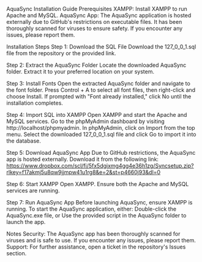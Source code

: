 AquaSync Installation Guide
Prerequisites
XAMPP: Install XAMPP to run Apache and MySQL.
AquaSync App: The AquaSync application is hosted externally due to GitHub's restrictions on executable files. It has been thoroughly scanned for viruses to ensure safety. If you encounter any issues, please report them.

Installation Steps
Step 1: Download the SQL File
Download the 127_0_0_1.sql file from the repository or the provided link.

Step 2: Extract the AquaSync Folder
Locate the downloaded AquaSync folder.
Extract it to your preferred location on your system.

Step 3: Install Fonts
Open the extracted AquaSync folder and navigate to the font folder.
Press Control + A to select all font files, then right-click and choose Install.
If prompted with "Font already installed," click No until the installation completes.

Step 4: Import SQL into XAMPP
Open XAMPP and start the Apache and MySQL services.
Go to the phpMyAdmin dashboard by visiting http://localhost/phpmyadmin.
In phpMyAdmin, click on Import from the top menu.
Select the downloaded 127_0_0_1.sql file and click Go to import it into the database.

Step 5: Download AquaSync App
Due to GitHub restrictions, the AquaSync app is hosted externally. Download it from the following link:
https://www.dropbox.com/scl/fi/5fx5dgixmg4gg4e36h1zg/Syncsetup.zip?rlkey=f17akmj5u8qw9jjmpw41u1rg8&e=2&st=p4660j93&dl=0

Step 6: Start XAMPP
Open XAMPP.
Ensure both the Apache and MySQL services are running.

Step 7: Run AquaSync App
Before launching AquaSync, ensure XAMPP is running.
To start the AquaSync application, either:
Double-click the AquaSync.exe file, or
Use the provided script in the AquaSync folder to launch the app.

Notes
Security: The AquaSync app has been thoroughly scanned for viruses and is safe to use. If you encounter any issues, please report them.
Support: For further assistance, open a ticket in the repository's Issues section.

